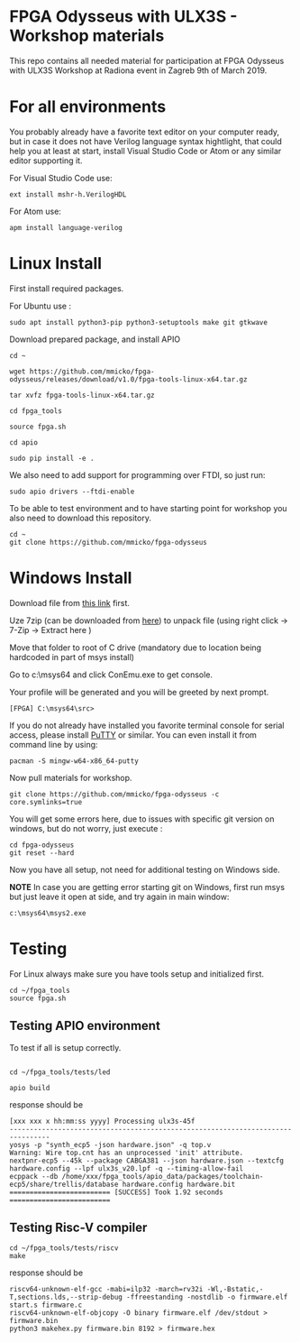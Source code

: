 # FPGA Odysseus with ULX3S - Workshop materials

This repo contains all needed material for participation at FPGA Odysseus with ULX3S Workshop at Radiona event in Zagreb 9th of March 2019.

# For all environments

You probably already have a favorite text editor on your computer ready, but in case it does not 
have Verilog language syntax hightlight, that could help you at least at start, install Visual Studio Code or
Atom or any similar editor supporting it.

For Visual Studio Code use:

```console
ext install mshr-h.VerilogHDL
```
For Atom use:

```console
apm install language-verilog
```

# Linux Install

First install required packages.

For Ubuntu use :
```console
sudo apt install python3-pip python3-setuptools make git gtkwave
```

Download prepared package, and install APIO
```console
cd ~

wget https://github.com/mmicko/fpga-odysseus/releases/download/v1.0/fpga-tools-linux-x64.tar.gz

tar xvfz fpga-tools-linux-x64.tar.gz

cd fpga_tools

source fpga.sh

cd apio

sudo pip install -e .
```

We also need to add support for programming over FTDI, so just run:
```console
sudo apio drivers --ftdi-enable
```

To be able to test environment and to have starting point for workshop you also need to download this repository.

```console
cd ~
git clone https://github.com/mmicko/fpga-odysseus
```

# Windows Install

Download file from [this link](https://github.com/mmicko/fpga-odysseus/releases/download/v1.0/fpga-tools-windows-x64.7z) first.

Uze 7zip (can be downloaded from [here](https://www.7-zip.org/download.html)) to unpack file (using right click -> 7-Zip -> Extract here )

Move that folder to root of C drive (mandatory due to location being hardcoded in part of msys install)

Go to c:\msys64  and click ConEmu.exe to get console.

Your profile will be generated and you will be greeted by next prompt.

```console
[FPGA] C:\msys64\src>
```

If you do not already have installed you favorite terminal console for serial access, please install [PuTTY](https://www.putty.org/) or similar.
You can even install it from command line by using:

```console
pacman -S mingw-w64-x86_64-putty
```

Now pull materials for workshop.

```console
git clone https://github.com/mmicko/fpga-odysseus -c core.symlinks=true
```
You will get some errors here, due to issues with specific git version on windows, but do not worry, just execute :
```console
cd fpga-odysseus 
git reset --hard
```
Now you have all setup, not need for additional testing on Windows side.

**NOTE** In case you are getting error starting git on Windows, first run msys but just leave it open at side, and try again in main window:
```console
c:\msys64\msys2.exe
```

# Testing

For Linux always make sure you have tools setup and initialized first.

```console
cd ~/fpga_tools
source fpga.sh
```

## Testing APIO environment

To test if all is setup correctly.

```console

cd ~/fpga_tools/tests/led

apio build

```
response should be

```console
[xxx xxx x hh:mm:ss yyyy] Processing ulx3s-45f
--------------------------------------------------------------------------------
yosys -p "synth_ecp5 -json hardware.json" -q top.v
Warning: Wire top.cnt has an unprocessed 'init' attribute.
nextpnr-ecp5 --45k --package CABGA381 --json hardware.json --textcfg hardware.config --lpf ulx3s_v20.lpf -q --timing-allow-fail
ecppack --db /home/xxx/fpga_tools/apio_data/packages/toolchain-ecp5/share/trellis/database hardware.config hardware.bit
========================= [SUCCESS] Took 1.92 seconds =========================
```

## Testing Risc-V compiler

```console
cd ~/fpga_tools/tests/riscv
make
```
response should be

```console
riscv64-unknown-elf-gcc -mabi=ilp32 -march=rv32i -Wl,-Bstatic,-T,sections.lds,--strip-debug -ffreestanding -nostdlib -o firmware.elf start.s firmware.c
riscv64-unknown-elf-objcopy -O binary firmware.elf /dev/stdout > firmware.bin
python3 makehex.py firmware.bin 8192 > firmware.hex
```

